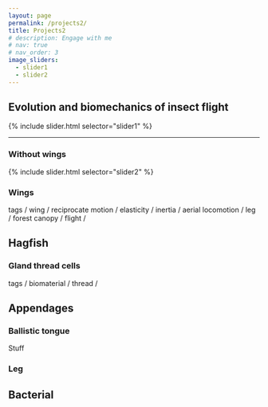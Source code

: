 ```yaml
---
layout: page
permalink: /projects2/
title: Projects2
# description: Engage with me
# nav: true
# nav_order: 3
image_sliders:
  - slider1
  - slider2
---
```


## Evolution and biomechanics of insect flight

{% include slider.html selector="slider1" %}

---
### Without wings

{% include slider.html selector="slider2" %}


### Wings


tags / wing / reciprocate motion / elasticity / inertia / aerial locomotion / leg / forest canopy / flight /  


<!-- xxxxxx -->
## Hagfish
### Gland thread cells 

tags / biomaterial / thread / 


<!-- xxxxxx -->
## Appendages 

### Ballistic tongue 

Stuff 

### Leg



<!-- xxxxxx -->
## Bacterial 





